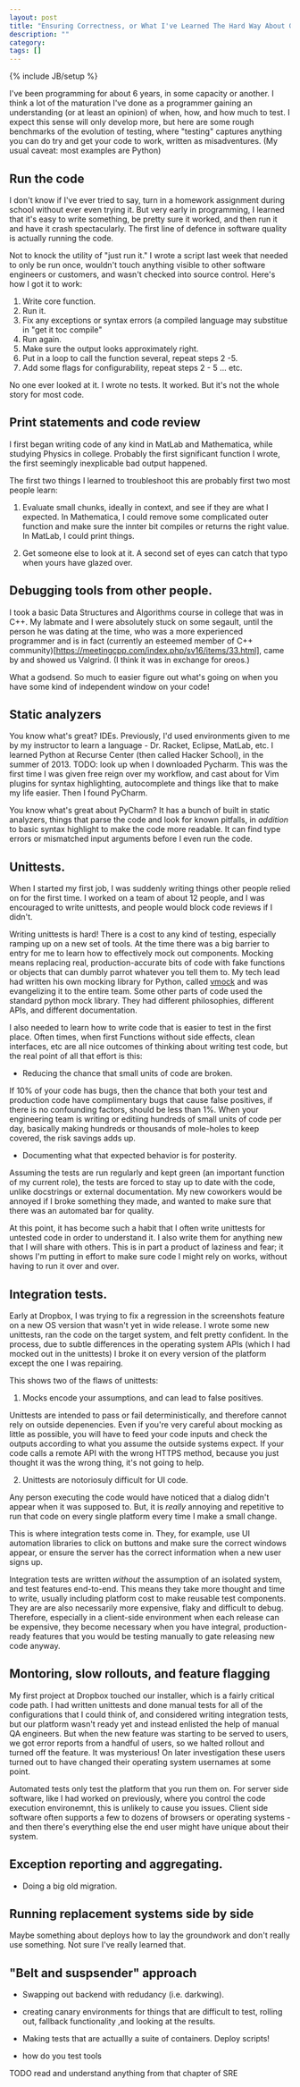 ```yaml
---
layout: post
title: "Ensuring Correctness, or What I've Learned The Hard Way About Getting Things to Actually Work"
description: ""
category: 
tags: []
---
```

{% include JB/setup %}

I've been programming for about 6 years, in some capacity or another. I think a lot of the maturation I've done as a programmer gaining an understanding (or at least an opinion) of when, how, and how much to test. I expect this sense will only develop more, but here are some rough benchmarks of the evolution of testing, where "testing" captures anything you can do try and get your code to work, written as misadventures. (My usual caveat: most examples are Python)

## Run the code
I don't know if I've ever tried to say, turn in a homework assignment during school without ever even trying it. But very early in programming, I learned that it's easy to write something, be pretty sure it worked, and then run it and have it crash spectacularly. The first line of defence in software quality is actually running
the code.

Not to knock the utility of "just run it." I wrote a script last week that needed to only be run once, wouldn't touch anything visible to other software engineers or customers, and wasn't checked into source control. Here's how I got it to work:

1. Write core function.
2. Run it.
3. Fix any exceptions or syntax errors (a compiled language may substitue in "get it toc compile"
4. Run again.
5. Make sure the output looks approximately right.
6. Put in a loop to call the function several, repeat steps 2 -5.
7. Add some flags for configurability, repeat steps 2 - 5 ... etc.

No one ever looked at it. I wrote no tests. It worked. But it's not the whole story for most code.

## Print statements and code review
I first began writing code of any kind in MatLab and Mathematica, while studying Physics in college. Probably the first significant function I wrote, the first seemingly inexplicable bad output happened.

The first two things I learned to troubleshoot this are probably first two most people learn:

1. Evaluate small chunks, ideally in context, and see if they are what I expected. In Mathematica, I could remove some complicated outer function and make sure the innter bit compiles or returns the right value. In MatLab, I could print things.

2. Get someone else to look at it. A second set of eyes can catch that typo when yours have glazed over.

## Debugging tools from other people.
I took a basic Data Structures and Algorithms course in college that was in C++. My labmate and I were absolutely stuck on some segault, until the person he was dating at the time, who was a more experienced programmer and is in fact (currently an esteemed member of C++ community)[https://meetingcpp.com/index.php/sv16/items/33.html], came by and showed us Valgrind. (I think it was in exchange for oreos.)

What a godsend. So much to easier figure out what's going on when you have some kind of independent window on your code!

## Static analyzers
You know what's great? IDEs. Previously, I'd used environments given to me by my instructor to learn a language - Dr. Racket, Eclipse, MatLab, etc. I learned Python at Recurse Center (then called Hacker School), in the summer of 2013. TODO: look up when I downloaded Pycharm. This was the first time I was given free reign over my workflow, and cast about for Vim plugins for syntax highlighting, autocomplete and things like that to make my life easier. Then I found PyCharm.

You know what's great about PyCharm? It has a bunch of built in static analyzers, things that parse the code and look for known pitfalls, in *addition* to basic syntax highlight to make the code more readable. It can find type errors or mismatched input arguments before I even run the code. 

## Unittests.
When I started my first job, I was suddenly writing things other people relied on for the first time. I worked on a team of about 12 people, and I was encouraged to write unittests, and people would block code reviews if I didn't.

Writing unittests is hard! There is a cost to any kind of testing, especially ramping up on a new set of tools. At the time there was a big barrier to entry for me to learn how to effectively mock out components. Mocking means replacing real, production-accurate bits of code with fake functions or objects that can dumbly parrot whatever you tell them to. My tech lead had written his own mocking library for Python, called [vmock](https://github.com/vburenin/vmock) and was evangelizing it to the entire team. Some other parts of code used the standard python mock library. They had different philosophies, different APIs, and different documentation. 

I also needed to learn how to write code that is easier to test in the first place. Often times, when first Functions without side effects, clean interfaces, etc are all nice outcomes of thinking about writing test code, but the real point of all that effort is this:

- Reducing the chance that small units of code are broken. 

If 10% of your code has bugs, then the chance that both your test and production code have complimentary bugs that cause false positives, if there is no confounding factors, should be less than 1%. When your engineering team is writing or editiing hundreds of small units of code per day, basically making hundreds or thousands of mole-holes to keep covered, the risk savings adds up.

- Documenting what that expected behavior is for posterity.

Assuming the tests are run regularly and kept green (an important function of my current role), the tests are forced to stay up to date with the code, unlike docstrings or external documentation. My new coworkers would be annoyed if I broke something they made, and wanted to make sure that there was an automated bar for quality.

At this point, it has become such a habit that I often write unittests for untested code in order to understand it. I also write them for anything new that I will share with others. This is in part a product of laziness and fear; it shows I'm putting in effort to make sure code I might rely on works, without having to run it over and over.

## Integration tests.
Early at Dropbox, I was trying to fix a regression in the screenshots feature on a new OS version that wasn't yet in wide release. I wrote some new unittests, ran the code on the target system, and felt pretty confident. In the process, due to subtle differences in the operating system APIs (which I had mocked out in the unittests) I broke it on every version of the platform except the one I was repairing.

This shows two of the flaws of unittests:

1. Mocks encode your assumptions, and can lead to false positives. 

Unittests are intended to pass or fail deterministically, and therefore cannot rely on outside depenencies. Even if you're very careful about mocking as little as possible, you will have to feed your code inputs and check the outputs according to what you assume the outside systems expect. If your code calls a remote API with the wrong HTTPS method, because you just thought it was the wrong thing, it's not going to help.

2. Unittests are notoriosuly difficult for UI code. 

Any person executing the code would have noticed that a dialog didn't appear when it was supposed to. But, it is *really* annoying and repetitive to run that code on every single platform every time I make a small change. 

This is where integration tests come in. They, for example, use UI automation libraries to click on buttons and make sure the correct windows appear, or ensure the server has the correct information when a new user signs up. 

Integration tests are written *without* the assumption of an isolated system, and test features end-to-end. This means they take more thought and time to write, usually including platform cost to make reusable test components. They are are also necessarily more expensive, flaky and difficult to debug. Therefore, especially in a client-side environment when each release can be expensive, they become necessary when you have integral, production-ready features that you would be testing manually to gate releasing new code anyway.

## Montoring, slow rollouts, and feature flagging
My first project at Dropbox touched our installer, which is a fairly critical code path. I had written unittests and done manual tests for all of the configurations that I could think of, and considered writing integration tests, but our platform wasn't ready yet and instead enlisted the help of manual QA engineers. But when the new feature was starting to be served to users, we got error reports from a handful of users, so we halted rollout and turned off the feature. It was mysterious! On later investigation these users turned out to have changed their operating system usernames at some point. 

Automated tests only test the platform that you run them on. For server side software, like I had worked on previously, where you control the code execution environemnt, this is unlikely to cause you issues. Client side software often supports a few to dozens of browsers or operating systems - and then there's everything else the end user might have unique about their system.

## Exception reporting and aggregating.

- Doing a big old migration. 

## Running replacement systems side by side

Maybe something about deploys how to lay the groundwork and don't really use something. Not sure I've really learned that.


## "Belt and suspsender" approach

- Swapping out backend with redudancy (i.e. darkwing). 


- creating canary environments for things that are difficult to test, rolling out, fallback functionality ,and looking at the results. 
- Making tests that are actuallly a suite of containers. Deploy scripts!

- how do you test tools


TODO read and understand anything from that chapter of SRE

